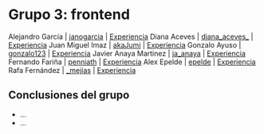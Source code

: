 # Grupo 3: frontend 

Alejandro García | [janogarcia](https://twitter.com/janogarcia) | [Experiencia](http://ftt.programania.net/experiencias/14.html) 
Diana Aceves | [diana_aceves_](https://twitter.com/diana_aceves_) | [Experiencia](http://ftt.programania.net/experiencias/24.html) 
Juan Miguel Imaz | [akaJumi](https://twitter.com/akaJumi) | [Experiencia](http://ftt.programania.net/experiencias/26.html) 
Gonzalo Ayuso | [gonzalo123](https://twitter.com/gonzalo123) | [Experiencia](http://ftt.programania.net/experiencias/32.html) 
Javier Anaya Martinez | [ja_anaya](https://twitter.com/ja_anaya) | [Experiencia](http://ftt.programania.net/experiencias/33.html) 
Fernando Fariña | [penniath](https://twitter.com/penniath) | [Experiencia](http://ftt.programania.net/experiencias/40.html) 
Alex Epelde | [epelde](https://twitter.com/epelde) | [Experiencia](http://ftt.programania.net/experiencias/47.html) 
Rafa Fernández | [_mejias](https://twitter.com/_mejias) | [Experiencia](http://ftt.programania.net/experiencias/52.html) 
 

## Conclusiones del grupo
- ...
- ...
